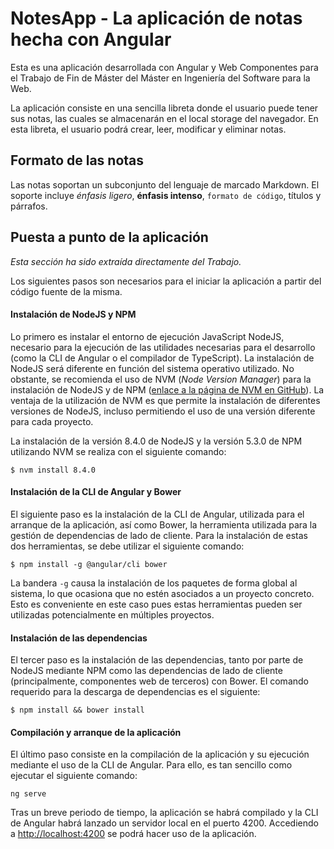 # NotesApp - La aplicación de notas hecha con Angular

Esta es una aplicación desarrollada con Angular y Web Componentes 
para el Trabajo de Fin de Máster del Máster en Ingeniería del 
Software para la Web.

La aplicación consiste en una sencilla libreta donde el usuario 
puede tener sus notas, las cuales se almacenarán en el local
storage del navegador.
En esta libreta, el usuario podrá crear, leer, modificar y eliminar notas.

## Formato de las notas

Las notas soportan un subconjunto del lenguaje de marcado
Markdown. El soporte incluye *énfasis ligero*, **énfasis intenso**,
`formato de código`, títulos y párrafos.

## Puesta a punto de la aplicación

*Esta sección ha sido extraída directamente del Trabajo.*

Los siguientes pasos son necesarios para el iniciar la aplicación
a partir del código fuente de la misma.

#### Instalación de NodeJS y NPM
Lo primero es instalar
el entorno de ejecución JavaScript NodeJS, necesario para la
ejecución de las utilidades necesarias para el desarrollo
(como la CLI de Angular o el compilador de TypeScript).
La instalación de NodeJS será diferente en función del
sistema operativo utilizado. No obstante, se recomienda
el uso de NVM (*Node Version Manager*) para la instalación
de NodeJS y de NPM ([enlace a la página de NVM en GitHub](https://github.com/creationix/nvm)).
La ventaja de la
utilización de NVM es que permite la instalación de diferentes
versiones de NodeJS, incluso permitiendo el uso de 
una versión diferente para cada proyecto.

La instalación de la versión 8.4.0 de NodeJS y la versión
5.3.0 de NPM utilizando NVM se realiza con el siguiente comando:

```
$ nvm install 8.4.0
```

#### Instalación de la CLI de Angular y Bower

El siguiente paso
es la instalación de la CLI de Angular, utilizada para el
arranque de la aplicación, así como Bower, la herramienta
utilizada para la gestión de dependencias de lado de cliente.
Para la instalación de estas dos herramientas, se debe
utilizar el siguiente comando:

```
$ npm install -g @angular/cli bower
```

La bandera `-g` causa la instalación de los paquetes de forma
global al sistema, lo que ocasiona que no estén asociados a un
proyecto concreto. Esto es conveniente en este caso pues estas
herramientas pueden ser utilizadas potencialmente en múltiples proyectos.

#### Instalación de las dependencias

El tercer paso es la
instalación de las dependencias, tanto por parte de NodeJS mediante
NPM como las dependencias de lado de cliente (principalmente,
componentes web de terceros) con Bower. El comando requerido
para la descarga de dependencias es el siguiente:

```
$ npm install && bower install
```

#### Compilación y arranque de la aplicación

El último paso
consiste en la compilación de la aplicación y su ejecución
mediante el uso de la CLI de Angular. Para ello, es tan sencillo
como ejecutar el siguiente comando:

```
ng serve
```

Tras un breve periodo de tiempo, la aplicación se habrá compilado
y la CLI de Angular habrá lanzado un servidor local en el puerto
4200. Accediendo a
[http://localhost:4200](http://localhost:4200) se podrá hacer
uso de la aplicación.
